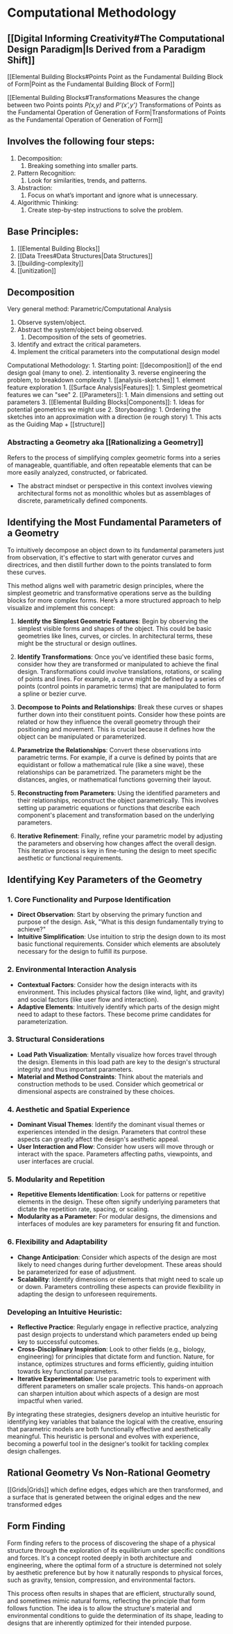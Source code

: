 # Computational Methodology
## [[Digital Informing Creativity#The Computational Design Paradigm|Is Derived from a Paradigm Shift]]

[[Elemental Building Blocks#Points Point as the Fundamental Building Block of Form|Point as the Fundamental Building Block of Form]]

[[Elemental Building Blocks#Transformations Measures the change between two Points points *P(x,y)* and *P'(x',y')* Transformations of Points as the Fundamental Operation of Generation of Form|Transformations of Points as the Fundamental Operation of Generation of Form]]
## Involves the following four steps:
1. Decomposition:
	1. Breaking something into smaller parts.
2. Pattern Recognition:
	1. Look for similarities, trends, and patterns.
3. Abstraction:
	1. Focus on what’s important and ignore what is unnecessary.
4. Algorithmic Thinking:
	1. Create step-by-step instructions to solve the problem.

## Base Principles:
1. [[Elemental Building Blocks]]
2. [[Data Trees#Data Structures|Data Structures]]
3. [[building-complexity]]
4. [[unitization]]
## Decomposition
Very general method: Parametric/Computational Analysis
1. Observe system/object.
2. Abstract the system/object being observed.
	1. Decomposition of the sets of geometries.
3. Identify and extract the critical parameters.
4. Implement the critical parameters into the computational design model

Computational Methodology:
	1. Starting point: [[decomposition]] of the end design goal (many to one).
		2. intentionality
		3. reverse engineering the problem, to breakdown complexity
			1. [[analysis-sketches]]
				1. element feature exploration
					1. [[Surface Analysis|Features]]:
						1. Simplest geometrical features we can "see"
					2. [[Parameters]]:
						1. Main dimensions and setting out parameters
					3. [[Elemental Building Blocks|Components]]:
						1. Ideas for potential geometrics we might use
	2. Storyboarding:
		1. Ordering the sketches into an approximation with a direction (ie rough story)
			1. This acts as the Guiding Map + [[structure]]

### Abstracting a Geometry aka [[Rationalizing a Geometry]]
Refers to the process of simplifying complex geometric forms into a series of manageable, quantifiable, and often repeatable elements that can be more easily analyzed, constructed, or fabricated.
- The abstract mindset or perspective in this context involves viewing architectural forms not as monolithic wholes but as assemblages of discrete, parametrically defined components.

## Identifying the Most Fundamental Parameters of a Geometry
To intuitively decompose an object down to its fundamental parameters just from observation, it's  effective to start with generator curves and directrices, and then distill further down to the points translated to form these curves. 

This method aligns well with parametric design principles, where the simplest geometric and transformative operations serve as the building blocks for more complex forms. Here’s a more structured approach to help visualize and implement this concept:

1. **Identify the Simplest Geometric Features**: Begin by observing the simplest visible forms and shapes of the object. This could be basic geometries like lines, curves, or circles. In architectural terms, these might be the structural or design outlines.
    
2. **Identify Transformations**: Once you've identified these basic forms, consider how they are transformed or manipulated to achieve the final design. Transformations could involve translations, rotations, or scaling of points and lines. For example, a curve might be defined by a series of points (control points in parametric terms) that are manipulated to form a spline or bezier curve.
    
3. **Decompose to Points and Relationships**: Break these curves or shapes further down into their constituent points. Consider how these points are related or how they influence the overall geometry through their positioning and movement. This is crucial because it defines how the object can be manipulated or parameterized.
    
4. **Parametrize the Relationships**: Convert these observations into parametric terms. For example, if a curve is defined by points that are equidistant or follow a mathematical rule (like a sine wave), these relationships can be parametrized. The parameters might be the distances, angles, or mathematical functions governing their layout.
    
5. **Reconstructing from Parameters**: Using the identified parameters and their relationships, reconstruct the object parametrically. This involves setting up parametric equations or functions that describe each component's placement and transformation based on the underlying parameters.
    
6. **Iterative Refinement**: Finally, refine your parametric model by adjusting the parameters and observing how changes affect the overall design. This iterative process is key in fine-tuning the design to meet specific aesthetic or functional requirements.
## Identifying Key Parameters of the Geometry
### 1. **Core Functionality and Purpose Identification**

- **Direct Observation**: Start by observing the primary function and purpose of the design. Ask, "What is this design fundamentally trying to achieve?"
- **Intuitive Simplification**: Use intuition to strip the design down to its most basic functional requirements. Consider which elements are absolutely necessary for the design to fulfill its purpose.

### 2. **Environmental Interaction Analysis**

- **Contextual Factors**: Consider how the design interacts with its environment. This includes physical factors (like wind, light, and gravity) and social factors (like user flow and interaction).
- **Adaptive Elements**: Intuitively identify which parts of the design might need to adapt to these factors. These become prime candidates for parameterization.

### 3. **Structural Considerations**

- **Load Path Visualization**: Mentally visualize how forces travel through the design. Elements in this load path are key to the design's structural integrity and thus important parameters.
- **Material and Method Constraints**: Think about the materials and construction methods to be used. Consider which geometrical or dimensional aspects are constrained by these choices.

### 4. **Aesthetic and Spatial Experience**

- **Dominant Visual Themes**: Identify the dominant visual themes or experiences intended in the design. Parameters that control these aspects can greatly affect the design's aesthetic appeal.
- **User Interaction and Flow**: Consider how users will move through or interact with the space. Parameters affecting paths, viewpoints, and user interfaces are crucial.

### 5. **Modularity and Repetition**

- **Repetitive Elements Identification**: Look for patterns or repetitive elements in the design. These often signify underlying parameters that dictate the repetition rate, spacing, or scaling.
- **Modularity as a Parameter**: For modular designs, the dimensions and interfaces of modules are key parameters for ensuring fit and function.

### 6. **Flexibility and Adaptability**

- **Change Anticipation**: Consider which aspects of the design are most likely to need changes during further development. These areas should be parameterized for ease of adjustment.
- **Scalability**: Identify dimensions or elements that might need to scale up or down. Parameters controlling these aspects can provide flexibility in adapting the design to unforeseen requirements.

### Developing an Intuitive Heuristic:

- **Reflective Practice**: Regularly engage in reflective practice, analyzing past design projects to understand which parameters ended up being key to successful outcomes.
- **Cross-Disciplinary Inspiration**: Look to other fields (e.g., biology, engineering) for principles that dictate form and function. Nature, for instance, optimizes structures and forms efficiently, guiding intuition towards key functional parameters.
- **Iterative Experimentation**: Use parametric tools to experiment with different parameters on smaller scale projects. This hands-on approach can sharpen intuition about which aspects of a design are most impactful when varied.

By integrating these strategies, designers develop an intuitive heuristic for identifying key variables that balance the logical with the creative, ensuring that parametric models are both functionally effective and aesthetically meaningful. This heuristic is personal and evolves with experience, becoming a powerful tool in the designer's toolkit for tackling complex design challenges.
## Rational Geometry Vs Non-Rational Geometry

[[Grids|Grids]] which define edges, edges which are then transformed, and a surface that is generated between the original edges and the new transformed edges
## Form Finding
Form finding refers to the process of discovering the shape of a physical structure through the exploration of its equilibrium under specific conditions and forces. It's a concept rooted deeply in both architecture and engineering, where the optimal form of a structure is determined not solely by aesthetic preference but by how it naturally responds to physical forces, such as gravity, tension, compression, and environmental factors.

This process often results in shapes that are efficient, structurally sound, and sometimes mimic natural forms, reflecting the principle that form follows function. The idea is to allow the structure's material and environmental conditions to guide the determination of its shape, leading to designs that are inherently optimized for their intended purpose.

